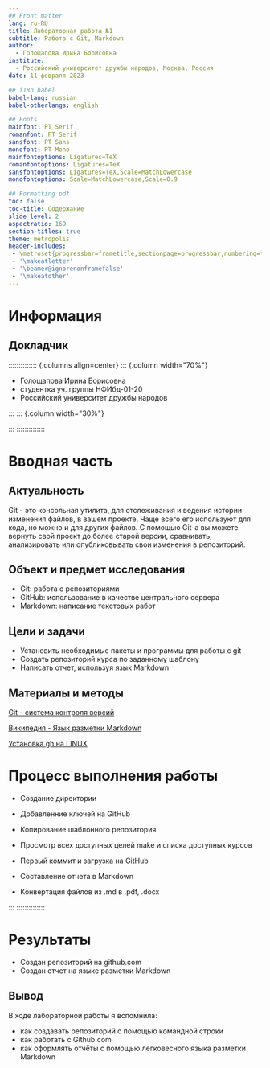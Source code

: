```yaml
---
## Front matter
lang: ru-RU
title: Лабораторная работа №1
subtitle: Работа с Git, Markdown
author:
  - Голощапова Ирина Борисовна
institute:
  - Российский университет дружбы народов, Москва, Россия
date: 11 февраля 2023

## i18n babel
babel-lang: russian
babel-otherlangs: english

## Fonts
mainfont: PT Serif
romanfont: PT Serif
sansfont: PT Sans
monofont: PT Mono
mainfontoptions: Ligatures=TeX
romanfontoptions: Ligatures=TeX
sansfontoptions: Ligatures=TeX,Scale=MatchLowercase
monofontoptions: Scale=MatchLowercase,Scale=0.9

## Formatting pdf
toc: false
toc-title: Содержание
slide_level: 2
aspectratio: 169
section-titles: true
theme: metropolis
header-includes:
 - \metroset{progressbar=frametitle,sectionpage=progressbar,numbering=fraction}
 - '\makeatletter'
 - '\beamer@ignorenonframefalse'
 - '\makeatother'
---
```


# Информация

## Докладчик

:::::::::::::: {.columns align=center}
::: {.column width="70%"}

  * Голощапова Ирина Борисовна
  * студентка уч. группы НФИбд-01-20
  * Российский университет дружбы народов
  

:::
::: {.column width="30%"}


:::
::::::::::::::

# Вводная часть

## Актуальность

Git - это консольная утилита, для отслеживания и ведения истории изменения файлов, в вашем проекте. Чаще всего его используют для кода, но можно и для других файлов.
С помощью Git-a вы можете вернуть свой проект до более старой версии, сравнивать, анализировать или опубликовывать свои изменения в репозиторий.

## Объект и предмет исследования

- Git: работа с репозиториями
- GitHub: использование в качестве центрального сервера
- Markdown: написание текстовых работ

## Цели и задачи

- Установить необходимые пакеты и программы для работы с git
- Создать репозиторий курса по заданному шаблону
- Написать отчет, используя язык Markdown

## Материалы и методы

[Git - система контроля версий](https://github.com/)

[Википедия - Язык разметки Markdown](https://ru.wikipedia.org/wiki/Markdown)

[Установка gh на LINUX](https://github.com/cli/cli/blob/trunk/docs/install_linux.md)

# Процесс выполнения работы

- Создание директории

- Добавленние ключей на GitHub

- Копирование шаблонного репозитория

- Просмотр всех доступных целей make и списка доступных курсов

- Первый коммит и загрузка на GitHub

- Составление отчета в Markdown

- Конвертация файлов из .md в .pdf, .docx

:::
::::::::::::::

# Результаты

- Создан репозиторий на github.com
- Создан отчет на языке разметки Markdown


## Вывод

В ходе лабораторной работы я вспомнила:
-  как создавать репозиторий с помощью командной строки
-  как работать с Github.com  
-  как оформлять отчёты с помощью легковесного языка разметки Markdown

